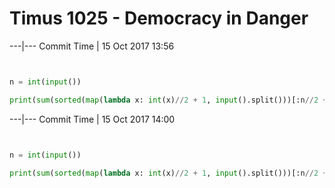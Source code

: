 # Timus 1025 - Democracy in Danger





---|---
Commit Time | 15 Oct 2017 13:56

```py


n = int(input())

print(sum(sorted(map(lambda x: int(x)//2 + 1, input().split()))[:n//2 + 1]))

```




---|---
Commit Time | 15 Oct 2017 14:00

```py


n = int(input())

print(sum(sorted(map(lambda x: int(x)//2 + 1, input().split()))[:n//2 + 1]))

```
